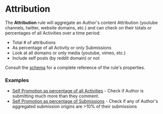 # Attribution

The **Attribution** rule will aggregate an Author's content Attribution (youtube channels, twitter, website domains, etc.) and can check on their totals or percentages of all Activities over a time period:
* Total # of attributions 
* As percentage of all Activity or only Submissions
* Look at all domains or only media (youtube, vimeo, etc.)
* Include self posts (by reddit domain) or not

Consult the [schema](https://json-schema.app/view/%23/%23%2Fdefinitions%2FCheckJson/%23%2Fdefinitions%2FAttributionJSONConfig?url=https%3A%2F%2Fraw.githubusercontent.com%2FFoxxMD%2Fcontext-mod%2Fmaster%2Fsrc%2FSchema%2FApp.json) for a complete reference of the rule's properties.

### Examples

* [Self Promotion as percentage of all Activities](/docs/examples/attribution/redditSelfPromoAll.json5) - Check if Author is submitting much more than they comment.
* [Self Promotion as percentage of Submissions](/docs/examplesm/attribution/redditSelfPromoSubmissionsOnly.json5) - Check if any of Author's aggregated submission origins are >10% of their submissions
